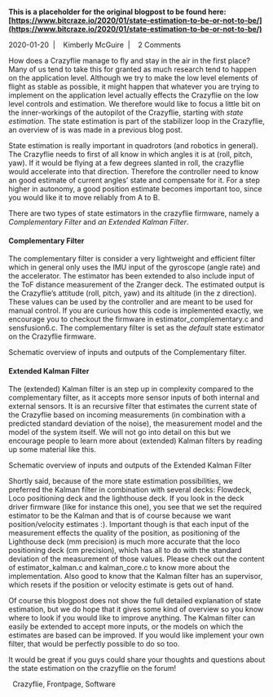 **This is a placeholder for the original blogpost to be found here: [https://www.bitcraze.io/2020/01/state-estimation-to-be-or-not-to-be/](https://www.bitcraze.io/2020/01/state-estimation-to-be-or-not-to-be/)**

2020-01-20 
 | 
 
Kimberly McGuire 
 | 
 
2 Comments

How does a Crazyflie manage to fly and stay in the air in the first place? Many of us tend to take this for granted as much research tend to happen on the application level. Although we try to make the low level elements of flight as stable as possible, it might happen that whatever you are trying to implement on the application level actually effects the Crazyflie on the low level controls and estimation. We therefore would like to focus a little bit on the inner-workings of the autopilot of the Crazyflie, starting with *state estimation.* The state estimation is part of the stabilizer loop in the Crazyflie, an overview of is was made in a previous blog post.

State estimation is really important in quadrotors (and robotics in general). The Crazyflie needs to first of all know in which angles it is at (roll, pitch, yaw). If it would be flying at a few degrees slanted in roll, the crazyflie would accelerate into that direction. Therefore the controller need to know an good estimate of current angles’ state and compensate for it. For a step higher in autonomy, a good position estimate becomes important too, since you would like it to move reliably from A to B.

There are two types of state estimators in the crazyflie firmware, namely a *Complementary Filter* and *an Extended Kalman Filter*.

#### Complementary Filter

The complementary filter is consider a very lightweight and efficient filter which in general only uses the IMU input of the gyroscope (angle rate) and the accelerator. The estimator has been extended to also include input of the ToF distance measurement of the Zranger deck. The estimated output is the Crazyflie’s attitude (roll, pitch, yaw) and its altitude (in the z direction). These values can be used by the controller and are meant to be used for manual control. If you are curious how this code is implemented exactly, we encourage you to checkout the firmware in estimator\_complementary.c and sensfusion6.c. The complementary filter is set as the *default* state estimator on the Crazyflie firmware.

Schematic overview of inputs and outputs of the Complementary filter.

#### Extended Kalman Filter

The (extended) Kalman filter is an step up in complexity compared to the complementary filter, as it accepts more sensor inputs of both internal and external sensors. It is an recursive filter that estimates the current state of the Crazyflie based on incoming measurements (in combination with a predicted standard deviation of the noise), the measurement model and the model of the system itself. We will not go into detail on this but we encourage people to learn more about (extended) Kalman filters by reading up some material like this.

Schematic overview of inputs and outputs of the Extended Kalman Filter

Shortly said, because of the more state estimation possibilities, we preferred the Kalman filter in combination with several decks: Flowdeck, Loco positioning deck and the lighthouse deck. If you look in the deck driver firmware (like for instance this one), you see that we set the required estimator to be the Kalman and that is of course because we want position/velocity estimates :). Important though is that each input of the measurement effects the quality of the position, as positioning of the Lighthouse deck (mm precision) is much more accurate that the loco positioning deck (cm precision), which has all to do with the standard deviation of the measurement of those values. Please check out the content of estimator\_kalman.c and kalman\_core.c to know more about the implementation. Also good to know that the Kalman filter has an supervisor, which resets if the position or velocity estimate is gets out of hand.

Of course this blogpost does not show the full detailed explanation of state estimation, but we do hope that it gives some kind of overview so you know where to look if you would like to improve anything. The Kalman filter can easily be extended to accept more inputs, or the models on which the estimates are based can be improved. If you would like implement your own filter, that would be perfectly possible to do so too.

It would be great if you guys could share your thoughts and questions about the state estimation on the crazyflie on the forum!

 
Crazyflie, Frontpage, Software
